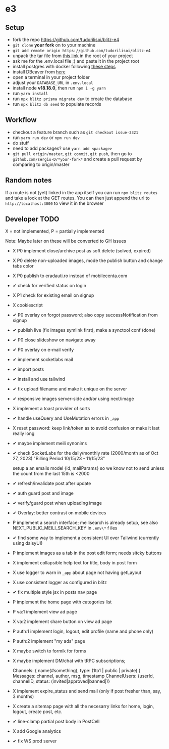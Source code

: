 # e3

## Setup

- fork the repo <https://github.com/tudorilisoi/blitz-e4>
- `git clone` **your fork** on to your machine
- `git add remote origin https://github.com/tudorilisoi/blitz-e4`
- unpack the tar file from [this link](https://drive.google.com/file/d/16J31FEiM-OQ7v1hbygz84C_2X1EM8T7D/view?usp=sharing>) in the root of your project
- ask me for the .env.local file ;) and paste it in the project root
- install postgres with docker following [these steps](https://www.commandprompt.com/education/how-to-install-and-set-up-docker-postgresql-environment)
- install DBeaver from [here](https://dbeaver.io/download/)
- open a terminal in your project folder
- adjust your `DATABASE_URL` in `.env.local`
- install node **v18.18.0**, then run `npm i -g yarn`
- run `yarn install`
- run `npx blitz prisma migrate dev` to create the database
- run `npx blitz db seed` to populate records

## Workflow

- checkout a feature branch such as `git checkout issue-3321`
- run `yarn run dev` or `npm run dev`
- do stuff
- need to add packages? use `yarn add <package>`
- `git pull origin/master`, `git commit`, `git push`, then go to `github.com/sergiu-D/*your-fork*` and create a pull request by comparing to origin/master

## Random notes

If a route is not (yet) linked in the app itself you can run
`npx blitz routes` and take a look at the GET routes. You can then just append the url to `http://localhost:3000` to view it in the browser

## Developer TODO

X = not implemented, P = partially implemented

Note: Maybe later on these will be converted to GH issues

- X P0 implement close/archive post as soft delete (solved, expired)
- X P0 delete non-uploaded images, mode the publish button and change tabs color
- X P0 publish to eradauti.ro instead of mobilecenta.com
- ✔ check for verified status on login
- X P1 check for existing email on signup
- X cookiescript
- ✔ P0 overlay on forgot password; also copy successNotification from signup
- ✔ publish live (fix images symlink first), make a synctool conf (done)
- ✔ P0 close slideshow on navigate away
- ✔ P0 overlay on e-mail verify
- ✔ implement socketlabs mail
- ✔ import posts
- ✔ install and use tailwind
- ✔ fix upload filename and make it unique on the server
- ✔ responsive images server-side and/or using next/image
- X implement a toast provider of sorts
- ✔ handle useQuery and UseMutation errors in `_app`
- X reset password: keep link/token as to avoid confusion or make it last really long
- ✔ maybe implement meili synonims
- ✔ check SocketLabs for the daily/monthly rate (2000/month as of Oct 27, 2023) "Billing Period 10/15/23 - 11/15/23"

  setup a an emails model {id, mailParams} so we know not to send unless the count from the last 15th is <2000

- ✔ refresh/invalidate post after update
- ✔ auth guard post and image
- ✔ verify/guard post when uploading image
- ✔ Overlay: better contrast on mobile devices
- P implement a search interface; meilisearch is already setup, see also NEXT_PUBLIC_MEILI_SEARCH_KEY in `.env\*` f iles
- ✔ find some way to implement a consistent UI over Tailwind (currently using daisyUI)
- P implement images as a tab in the post edit form; needs sitcky buttons
- X implement collapsible help text for title, body in post form
- X use logger to warn in `_app` about page not having getLayout
- X use consistent logger as configured in blitz
- ✔ fix multiple style jsx in posts nav page
- P implement the home page with categories list
- P va:1 implement view ad page
- X va:2 implement share button on view ad page
- P auth:1 implement login, logout, edit profile (name and phone only)
- P auth:2 implement "my ads" page
- X maybe switch to formik for forms
- X maybe implement DM/chat with tRPC subscriptions;

  Channels: { name(#something), type: (1to1 | public | private) }
  Messages: channel, author, msg, timestamp
  ChannelUsers: {userId, channelID, status: (invited|approved|banned|)}

- X implement expire_status and send mail (only if post fresher than, say, 3 months)
- X create a sitemap page with all the necesarry links for home, login, logout, create post, etc.
- ✔ line-clamp partial post body in PostCell
- X add Google analytics
- ✔ fix WS prod server
